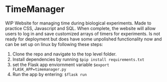 # TimeManager

WIP Website for managing time during biological experiments. Made to practice CSS, Javascript and SQL. When
complete, the website will allow users to log in and save customized arrays of timers for experiments. Is not ready 
for deployment but does have some unpolished functionality now and can be set up on linux by following these steps: 

1. Clone the repo and navigate to the top level folder.
2. Install dependencies by running `$pip install requirements.txt`
3. set the Flask app enviornment variable `$export FLASK_APP=timemanager.py`
4. Run the app by entering: `$flask run`